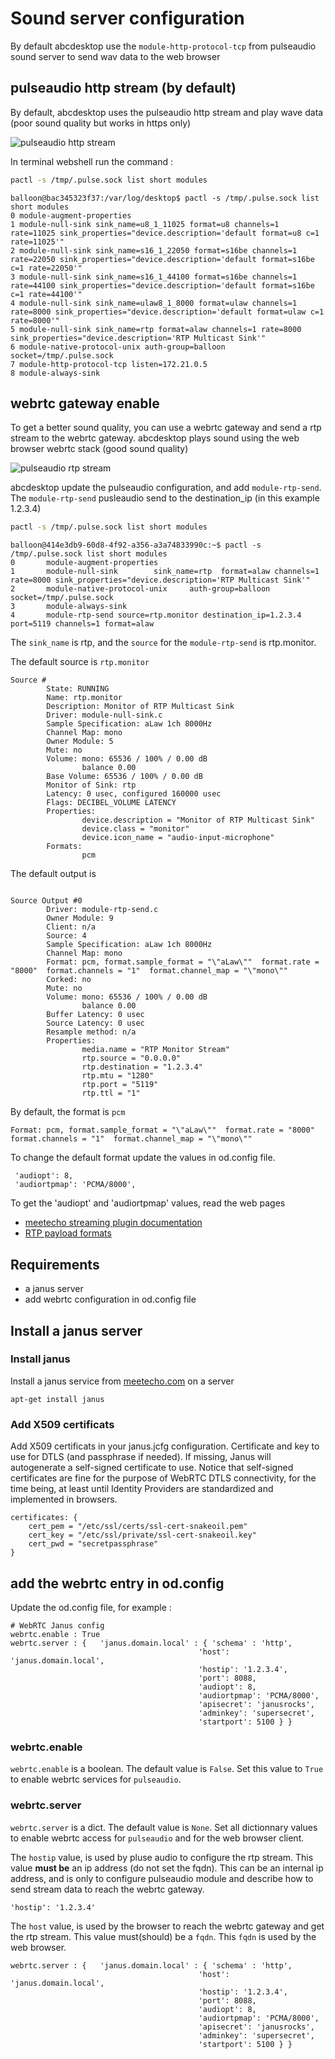 

# Sound server configuration

By default abcdesktop use the ```module-http-protocol-tcp``` from pulseaudio sound server to send wav data to the web browser


## pulseaudio http stream (by default)

By default, abcdesktop uses the pulseaudio http stream and play wave data (poor sound quality but works in https only)

![pulseaudio http stream](../../config/img/soundmodulehttp.png)

In terminal webshell run the command :

```bash
pactl -s /tmp/.pulse.sock list short modules
```

```
balloon@bac345323f37:/var/log/desktop$ pactl -s /tmp/.pulse.sock list short modules
0 module-augment-properties
1 module-null-sink sink_name=u8_1_11025 format=u8 channels=1 rate=11025 sink_properties="device.description='default format=u8 c=1 rate=11025'"
2 module-null-sink sink_name=s16_1_22050 format=s16be channels=1 rate=22050 sink_properties="device.description='default format=s16be c=1 rate=22050'"
3 module-null-sink sink_name=s16_1_44100 format=s16be channels=1 rate=44100 sink_properties="device.description='default format=s16be c=1 rate=44100'"
4 module-null-sink sink_name=ulaw8_1_8000 format=ulaw channels=1 rate=8000 sink_properties="device.description='default format=ulaw c=1 rate=8000'"
5 module-null-sink sink_name=rtp format=alaw channels=1 rate=8000 sink_properties="device.description='RTP Multicast Sink'"
6 module-native-protocol-unix auth-group=balloon socket=/tmp/.pulse.sock
7 module-http-protocol-tcp listen=172.21.0.5
8 module-always-sink
```

## webrtc gateway enable

To get a better sound quality, you can use a webrtc gateway and send a rtp stream to the webrtc gateway. abcdesktop plays sound using the web browser webrtc stack (good sound quality)

![pulseaudio rtp stream](../../config/img/soundmodulertp.png)

abcdesktop update the pulseaudio configuration, and add ```module-rtp-send```. The ```module-rtp-send``` pusleaudio send to the destination_ip (in this example 1.2.3.4) 


```bash
pactl -s /tmp/.pulse.sock list short modules
```

```
balloon@414e3db9-60d8-4f92-a356-a3a74833990c:~$ pactl -s /tmp/.pulse.sock list short modules
0       module-augment-properties
1       module-null-sink        sink_name=rtp  format=alaw channels=1 rate=8000 sink_properties="device.description='RTP Multicast Sink'"
2       module-native-protocol-unix     auth-group=balloon socket=/tmp/.pulse.sock
3       module-always-sink
4       module-rtp-send source=rtp.monitor destination_ip=1.2.3.4 port=5119 channels=1 format=alaw
```

The ```sink_name``` is rtp, and the ```source``` for the ```module-rtp-send``` is rtp.monitor.


The default source is ```rtp.monitor```

```
Source #
        State: RUNNING
        Name: rtp.monitor
        Description: Monitor of RTP Multicast Sink
        Driver: module-null-sink.c
        Sample Specification: aLaw 1ch 8000Hz
        Channel Map: mono
        Owner Module: 5
        Mute: no
        Volume: mono: 65536 / 100% / 0.00 dB
                balance 0.00
        Base Volume: 65536 / 100% / 0.00 dB
        Monitor of Sink: rtp
        Latency: 0 usec, configured 160000 usec
        Flags: DECIBEL_VOLUME LATENCY 
        Properties:
                device.description = "Monitor of RTP Multicast Sink"
                device.class = "monitor"
                device.icon_name = "audio-input-microphone"
        Formats:
                pcm
```

The default output is 

```

Source Output #0
        Driver: module-rtp-send.c
        Owner Module: 9
        Client: n/a
        Source: 4
        Sample Specification: aLaw 1ch 8000Hz
        Channel Map: mono
        Format: pcm, format.sample_format = "\"aLaw\""  format.rate = "8000"  format.channels = "1"  format.channel_map = "\"mono\""
        Corked: no
        Mute: no
        Volume: mono: 65536 / 100% / 0.00 dB
                balance 0.00
        Buffer Latency: 0 usec
        Source Latency: 0 usec
        Resample method: n/a
        Properties:
                media.name = "RTP Monitor Stream"
                rtp.source = "0.0.0.0"
                rtp.destination = "1.2.3.4"
                rtp.mtu = "1280"
                rtp.port = "5119"
                rtp.ttl = "1"
```

By default, the format is `pcm`

``` 
Format: pcm, format.sample_format = "\"aLaw\""  format.rate = "8000"  format.channels = "1"  format.channel_map = "\"mono\""
```

To change the default format update the values in od.config file.

```
 'audiopt': 8,
 'audiortpmap': 'PCMA/8000',
```

To get the 'audiopt' and 'audiortpmap' values, read the web pages

* [meetecho streaming plugin documentation](https://janus.conf.meetecho.com/docs/streaming.html)
* [RTP payload formats](https://en.wikipedia.org/wiki/RTP_payload_formats)

## Requirements

* a janus server  
* add webrtc configuration in od.config file

## Install a janus server

### Install janus

Install a janus service from [meetecho.com](https://janus.conf.meetecho.com/) on a server 

```
apt-get install janus
```

### Add X509 certificats
Add X509 certificats in your janus.jcfg configuration. Certificate and key to use for DTLS (and passphrase if needed). If missing, Janus will autogenerate a self-signed certificate to use. Notice that self-signed certificates are fine for the purpose of WebRTC DTLS connectivity, for the time being, at least until Identity Providers are standardized and implemented in browsers.

```
certificates: {
	cert_pem = "/etc/ssl/certs/ssl-cert-snakeoil.pem"
	cert_key = "/etc/ssl/private/ssl-cert-snakeoil.key"
   	cert_pwd = "secretpassphrase"
}
```

## add the webrtc entry in od.config

Update the od.config file, for example :

```
# WebRTC Janus config
webrtc.enable : True
webrtc.server : {   'janus.domain.local' : { 'schema' : 'http',
                                          'host': 'janus.domain.local',
                                          'hostip': '1.2.3.4',
                                          'port': 8088,
                                          'audiopt': 8,
                                          'audiortpmap': 'PCMA/8000',
                                          'apisecret': 'janusrocks',
                                          'adminkey': 'supersecret',
                                          'startport': 5100 } }
```



### webrtc.enable 
`webrtc.enable` is a boolean. The default value is `False`. Set this value to `True` to enable webrtc services for `pulseaudio`.


### webrtc.server
`webrtc.server` is a dict. The default value is ```None```. 
Set all dictionnary values to enable webrtc access for ```pulseaudio``` and for the web browser client.

The ```hostip``` value, is used by pluse audio to configure the rtp stream. This value **must be** an ip address (do not set the fqdn). This can be an internal ip address, and is only to configure pulseaudio module and describe how to send stream data to reach the webrtc gateway.

```
'hostip': '1.2.3.4'
```

The `host` value, is used by the browser to reach the webrtc gateway and get the rtp stream. This value must(should) be a `fqdn`. This `fqdn` is used by the web browser.

```
webrtc.server : {   'janus.domain.local' : { 'schema' : 'http',
                                          'host': 'janus.domain.local',
                                          'hostip': '1.2.3.4',
                                          'port': 8088,
                                          'audiopt': 8,
                                          'audiortpmap': 'PCMA/8000',
                                          'apisecret': 'janusrocks',
                                          'adminkey': 'supersecret',
                                          'startport': 5100 } }
```
